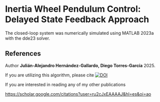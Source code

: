# Inertia Wheel Pendulum Control: Delayed State Feedback Approach

The closed-loop system was numerically simulated using MATLAB 2023a with the dde23 solver.

## References
Author **Julián-Alejandro Hernández-Gallardo, Diego Torres-García** 2025. 

If you are utilizing this algorithm, please cite [![DOI](https://zenodo.org/badge/923116128.svg)](https://doi.org/10.5281/zenodo.15649843) 

If you are interested in reading any of my other publications

<https://scholar.google.com/citations?user=ru2cJxEAAAAJ&hl=es&oi=ao>

